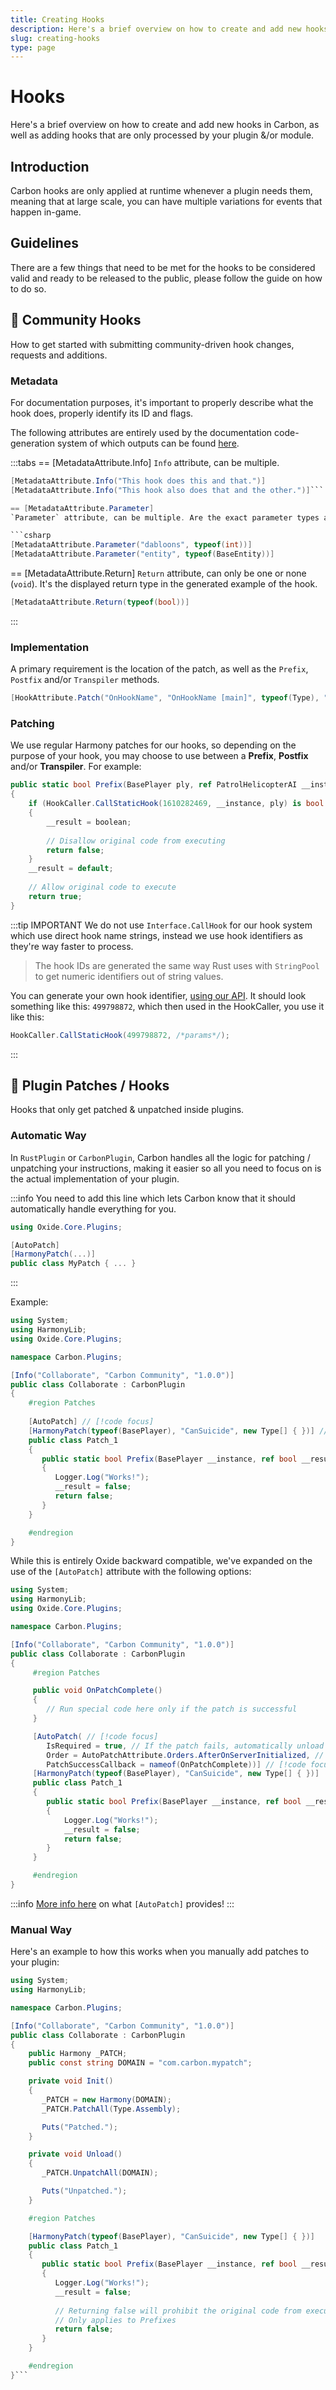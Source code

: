 ```yaml
---
title: Creating Hooks
description: Here's a brief overview on how to create and add new hooks in Carbon, as well as adding hooks that are only processed by your plugin &/or module.
slug: creating-hooks
type: page
---
```


# Hooks
Here's a brief overview on how to create and add new hooks in Carbon, as well as adding hooks that are only processed by your plugin &/or module.

## Introduction
Carbon hooks are only applied at runtime whenever a plugin needs them, meaning that at large scale, you can have multiple variations for events that happen in-game.

## Guidelines
There are a few things that need to be met for the hooks to be considered valid and ready to be released to the public, please follow the guide on how to do so.

## 🌟 Community Hooks
How to get started with submitting community-driven hook changes, requests and additions.

### Metadata
For documentation purposes, it's important to properly describe what the hook does, properly identify its ID and flags.

The following attributes are entirely used by the documentation code-generation system of which outputs can be found [here](../references/hooks).


:::tabs
== [MetadataAttribute.Info]
`Info` attribute, can be multiple.

```csharp
[MetadataAttribute.Info("This hook does this and that.")]
[MetadataAttribute.Info("This hook also does that and the other.")]```

== [MetadataAttribute.Parameter]
`Parameter` attribute, can be multiple. Are the exact parameter types and a readable name shown in the example.

```csharp
[MetadataAttribute.Parameter("dabloons", typeof(int))]
[MetadataAttribute.Parameter("entity", typeof(BaseEntity))]
```
== [MetadataAttribute.Return]
`Return` attribute, can only be one or none (`void`). It's the displayed return type in the generated example of the hook.


```csharp
[MetadataAttribute.Return(typeof(bool))]
```
:::

### Implementation
A primary requirement is the location of the patch, as well as the `Prefix`, `Postfix` and/or `Transpiler` methods.

```csharp
[HookAttribute.Patch("OnHookName", "OnHookName [main]", typeof(Type), "Method", [/* Method params */])]
```

### Patching
We use regular Harmony patches for our hooks, so depending on the purpose of your hook, you may choose to use between a **Prefix**, **Postfix** and/or **Transpiler**. For example:

```csharp
public static bool Prefix(BasePlayer ply, ref PatrolHelicopterAI __instance, out bool __result)
{
	if (HookCaller.CallStaticHook(1610282469, __instance, ply) is bool boolean) // [!code focus]
	{
		__result = boolean;
		
		// Disallow original code from executing
		return false;
	}
	__result = default;
	
	// Allow original code to execute
	return true;
}
```

:::tip IMPORTANT
We do not use `Interface.CallHook` for our hook system which use direct hook name strings, instead we use hook identifiers as they're way faster to process.

> The hook IDs are generated the same way Rust uses with `StringPool` to get numeric identifiers out of string values.

You can generate your own hook identifier, [using our API](https://carbonmod.gg/mdhash/?hook=MyHookName).
It should look something like this: `499798872`, which then used in the HookCaller, you use it like this:
```csharp
HookCaller.CallStaticHook(499798872, /*params*/);
```
:::


## 🌟 Plugin Patches / Hooks
Hooks that only get patched & unpatched inside plugins.

### Automatic Way
In `RustPlugin` or `CarbonPlugin`, Carbon handles all the logic for patching / unpatching your instructions, making it easier so all you need to focus on is the actual implementation of your plugin.

:::info
You need to add this line which lets Carbon know that it should automatically handle everything for you.
```csharp
using Oxide.Core.Plugins;

[AutoPatch]
[HarmonyPatch(...)]
public class MyPatch { ... }
```
:::

Example:
```csharp {12-13}
using System;
using HarmonyLib;
using Oxide.Core.Plugins;

namespace Carbon.Plugins;

[Info("Collaborate", "Carbon Community", "1.0.0")]
public class Collaborate : CarbonPlugin
{
    #region Patches
    
    [AutoPatch] // [!code focus]
    [HarmonyPatch(typeof(BasePlayer), "CanSuicide", new Type[] { })] // [!code focus]
    public class Patch_1
    {
       public static bool Prefix(BasePlayer __instance, ref bool __result)
       {
          Logger.Log("Works!");
          __result = false;
          return false;
       }
    }

    #endregion
}
```

While this is entirely Oxide backward compatible, we've expanded on the use of the `[AutoPatch]` attribute with the following options:

```csharp
using System;
using HarmonyLib;
using Oxide.Core.Plugins;

namespace Carbon.Plugins;

[Info("Collaborate", "Carbon Community", "1.0.0")]
public class Collaborate : CarbonPlugin
{
     #region Patches

     public void OnPatchComplete()
     {
     	// Run special code here only if the patch is successful
     }

     [AutoPatch( // [!code focus]
     	IsRequired = true, // If the patch fails, automatically unload the plugin // [!code focus]
     	Order = AutoPatchAttribute.Orders.AfterOnServerInitialized, // Specify at what time on the plugin's initialization should the patch apply // [!code focus]
     	PatchSuccessCallback = nameof(OnPatchComplete))] // [!code focus]
     [HarmonyPatch(typeof(BasePlayer), "CanSuicide", new Type[] { })]
     public class Patch_1
     {
     	public static bool Prefix(BasePlayer __instance, ref bool __result)
     	{
     		Logger.Log("Works!");
     		__result = false;
     		return false;
     	}
     }

     #endregion
}
```

:::info
[More info here](https://github.com/CarbonCommunity/Carbon.Common/blob/develop/src/Oxide/Attributes/OxideAttributes.cs#L7) on what `[AutoPatch]` provides!
:::

### Manual Way
Here's an example to how this works when you manually add patches to your plugin:

```csharp
using System;
using HarmonyLib;

namespace Carbon.Plugins;

[Info("Collaborate", "Carbon Community", "1.0.0")]
public class Collaborate : CarbonPlugin
{
    public Harmony _PATCH;
    public const string DOMAIN = "com.carbon.mypatch";

    private void Init()
    {
       _PATCH = new Harmony(DOMAIN);
       _PATCH.PatchAll(Type.Assembly);

       Puts("Patched.");
    }

    private void Unload()
    {
       _PATCH.UnpatchAll(DOMAIN);

       Puts("Unpatched.");
    }

    #region Patches

    [HarmonyPatch(typeof(BasePlayer), "CanSuicide", new Type[] { })]
    public class Patch_1
    {
       public static bool Prefix(BasePlayer __instance, ref bool __result)
       {
          Logger.Log("Works!");
          __result = false;
          
          // Returning false will prohibit the original code from executing
          // Only applies to Prefixes
          return false;
       }
    }

    #endregion
}```